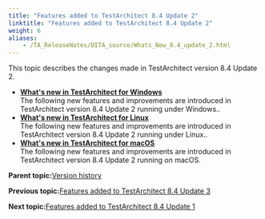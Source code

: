```yaml
--- 
title: "Features added to TestArchitect 8.4 Update 2"
linktitle: "Features added to TestArchitect 8.4 Update 2"
weight: 6
aliases: 
    - /TA_ReleaseNotes/DITA_source/Whats_New_8.4_update_2.html
---
```


This topic describes the changes made in TestArchitect version 8.4 Update 2.

-   **[What's new in TestArchitect for Windows](/TA_ReleaseNotes/DITA_source/Whats_New_Windows_8.4_update_2.html)**  
The following new features and improvements are introduced in TestArchitect version 8.4 Update 2 running under Windows..
-   **[What's new in TestArchitect for Linux](/TA_ReleaseNotes/DITA_source/Whats_New_Linux_8.4_update_2.html)**  
The following new features and improvements are introduced in TestArchitect version 8.4 Update 2 running under Linux..
-   **[What's new in TestArchitect for macOS](/TA_ReleaseNotes/DITA_source/Whats_New_Mac_8.4_update_2.html)**  
The following new features and improvements are introduced in TestArchitect version 8.4 Update 2 running on macOS.

**Parent topic:**[Version history](/TA_ReleaseNotes/DITA_source/Version_History.html)

**Previous topic:**[Features added to TestArchitect 8.4 Update 3](/TA_ReleaseNotes/DITA_source/Whats_New_8.4_update_3.html)

**Next topic:**[Features added to TestArchitect 8.4 Update 1](/TA_ReleaseNotes/DITA_source/Whats_New_8.4_update_1.html)

